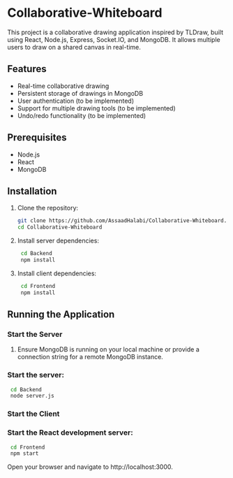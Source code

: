 # Collaborative-Whiteboard
This project is a collaborative drawing application inspired by TLDraw, built using React, Node.js, Express, Socket.IO, and MongoDB. It allows multiple users to draw on a shared canvas in real-time.

## Features

- Real-time collaborative drawing
- Persistent storage of drawings in MongoDB
- User authentication (to be implemented)
- Support for multiple drawing tools (to be implemented)
- Undo/redo functionality (to be implemented)

## Prerequisites

- Node.js
- React
- MongoDB

## Installation

1. Clone the repository:

   ```bash
   git clone https://github.com/AssaadHalabi/Collaborative-Whiteboard.git
   cd Collaborative-Whiteboard
   ```

2. Install server dependencies:

   ```bash
    cd Backend
    npm install
   ```

3. Install client dependencies:

   ```bash
    cd Frontend
    npm install
   ```


## Running the Application
### Start the Server

1. Ensure MongoDB is running on your local machine or provide a connection string for a remote MongoDB instance.

### Start the server:

   ```bash
    cd Backend
    node server.js
   ```
### Start the Client
### Start the React development server:

   ```bash
    cd Frontend
    npm start
   ```

Open your browser and navigate to http://localhost:3000.